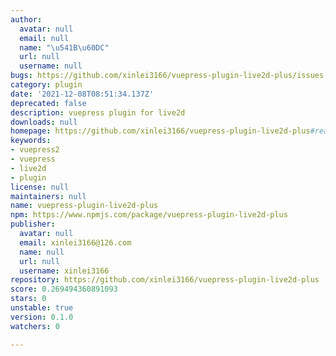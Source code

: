 ```yaml
---
author:
  avatar: null
  email: null
  name: "\u541B\u60DC"
  url: null
  username: null
bugs: https://github.com/xinlei3166/vuepress-plugin-live2d-plus/issues
category: plugin
date: '2021-12-08T08:51:34.137Z'
deprecated: false
description: vuepress plugin for live2d
downloads: null
homepage: https://github.com/xinlei3166/vuepress-plugin-live2d-plus#readme
keywords:
- vuepress2
- vuepress
- live2d
- plugin
license: null
maintainers: null
name: vuepress-plugin-live2d-plus
npm: https://www.npmjs.com/package/vuepress-plugin-live2d-plus
publisher:
  avatar: null
  email: xinlei3166@126.com
  name: null
  url: null
  username: xinlei3166
repository: https://github.com/xinlei3166/vuepress-plugin-live2d-plus
score: 0.269494360891093
stars: 0
unstable: true
version: 0.1.0
watchers: 0

---
```


